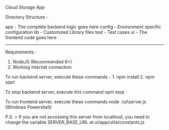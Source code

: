 Cloud Storage App

Directory Structure -

app         - The complete backend logic goes here
config      - Environment specific configuration
lib         - Customized Library files
test        - Test cases
ui          - The frontend code goes here


-----------------------------------------------------

Requirements :

1. NodeJS (Recommended 8+)
2. Working internet connection

To run backend server, execute these commands -
    1. npm install
    2. npm start

To stop backend server, execute this command
    npm stop


To run frontend server, execute these commands
    node .\ui\server.js    (Windows Powershell)


P.S. > If you are not accessing this server from localhost, you need to change the variable SERVER_BASE_URL at ui/app/utils/constants.js